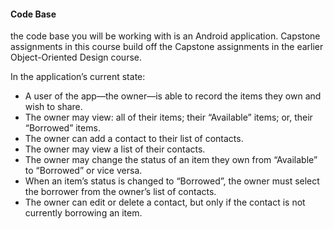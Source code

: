 
#### Code Base
the code base you will be working with is an Android application. Capstone assignments in this course build off the Capstone assignments in the earlier Object-Oriented Design course.

In the application’s current state:

* A user of the app—the owner—is able to record the items they own and wish to share.
* The owner may view: all of their items; their “Available” items; or, their “Borrowed” items.
* The owner can add a contact to their list of contacts.
* The owner may view a list of their contacts.
* The owner may change the status of an item they own from “Available” to “Borrowed” or vice versa.
* When an item’s status is changed to “Borrowed”, the owner must select the borrower from the owner’s list of contacts.
* The owner can edit or delete a contact, but only if the contact is not currently borrowing an item.


